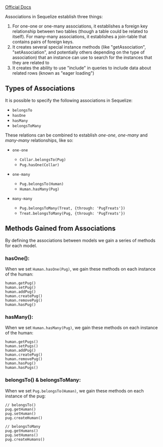 [Official Docs](http://docs.sequelizejs.com/manual/tutorial/associations.html)

Associations in Sequelize establish three things:

1. For one-one or one-many associations, it establishes a foreign key relationship between two tables (though a table could be related to itself). For many-many associations, it establishes a join-table that contains pairs of foreign keys.
2. It creates several special instance methods (like "getAssociation", "setAssociation", and potentially others depending on the type of association) that an instance can use to search for the instances that they are related to
3. It creates the ability to use "include" in queries to include data about related rows (known as "eager loading")

## Types of Associations

It is possible to specify the following associations in Sequelize:

* `belongsTo`
* `hasOne`
* `hasMany`
* `belongsToMany`

These relations can be combined to establish *one-one*, *one-many* and *many-many* relationships, like so:

* `one-one`
  * `Collar.belongsTo(Pug)`
  * `Pug.hasOne(Collar)`

* `one-many`
  * `Pug.belongsTo(Human)`
  * `Human.hasMany(Pug)`

* `many-many`
  * `Pug.belongsToMany(Treat, {through: 'PugTreats'})`
  * `Treat.belongsToMany(Pug, {through: 'PugTreats'})`

## Methods Gained from Associations

By defining the associations between models we gain a series of methods for each model.

### hasOne():

When we set `Human.hasOne(Pug)`, we gain these methods on each instance of the human:

```
human.getPug()
human.setPug()
human.addPug()
human.createPug()
human.removePug()
human.hasPug()
```

### hasMany():

When we set `Human.hasMany(Pug)`, we gain these methods on each instance of the human:
```
human.getPugs()
human.setPugs()
human.addPug()
human.createPug()
human.removePug()
human.hasPug()
human.hasPugs()
```

### belongsTo() & belongsToMany:

When we set `Pug.belongsTo(Human)`, we gain these methods on each instance of the pug:
```
// belongsTo()
pug.getHuman()
pug.setHuman()
pug.createHuman()

// belongsToMany
pug.getHumans()
pug.setHumans()
pug.createHumans()
```